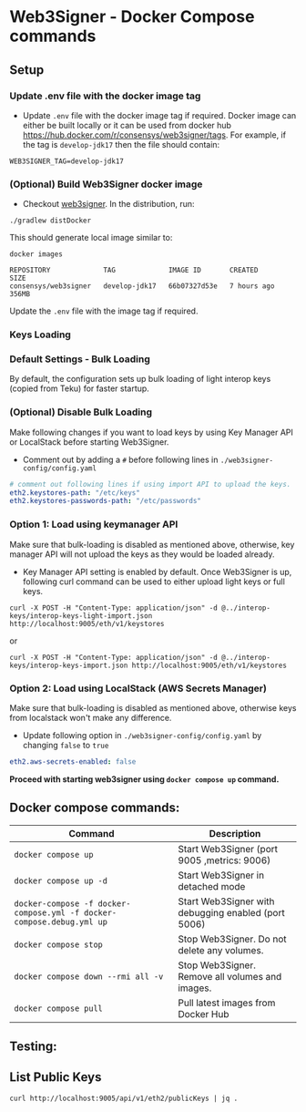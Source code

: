 # Web3Signer - Docker Compose commands

## Setup
### Update .env file with the docker image tag
- Update `.env` file with the docker image tag if required. Docker image can either be built locally or it can be used from 
docker hub https://hub.docker.com/r/consensys/web3signer/tags. For example, if the tag is `develop-jdk17` then the file 
should contain:
```.env
WEB3SIGNER_TAG=develop-jdk17
```
### (Optional) Build Web3Signer docker image
- Checkout [web3signer](https://github.com/ConsenSys/web3signer). In the distribution, run:
```shell
./gradlew distDocker
```

This should generate local image similar to:
```shell
docker images
```

```Output
REPOSITORY             TAG             IMAGE ID       CREATED       SIZE
consensys/web3signer   develop-jdk17   66b07327d53e   7 hours ago   356MB
```
Update the `.env` file with the image tag if required.

### Keys Loading
### Default Settings - Bulk Loading
By default, the configuration sets up bulk loading of light interop keys (copied from Teku) for faster startup.

### (Optional) Disable Bulk Loading
Make following changes if you want to load keys by using Key Manager API or LocalStack before starting Web3Signer.

- Comment out by adding a `#` before following lines in `./web3signer-config/config.yaml`
```yaml
# comment out following lines if using import API to upload the keys.
eth2.keystores-path: "/etc/keys"
eth2.keystores-passwords-path: "/etc/passwords"
```
### Option 1: Load using keymanager API
Make sure that bulk-loading is disabled as mentioned above, otherwise, key manager API will not upload the keys as they would be loaded already.

- Key Manager API setting is enabled by default. Once Web3Signer is up, following curl command can be used to either 
upload light keys or full keys. 
```shell
curl -X POST -H "Content-Type: application/json" -d @../interop-keys/interop-keys-light-import.json http://localhost:9005/eth/v1/keystores
```
or
```shell
curl -X POST -H "Content-Type: application/json" -d @../interop-keys/interop-keys-import.json http://localhost:9005/eth/v1/keystores
```
### Option 2: Load using LocalStack (AWS Secrets Manager)
Make sure that bulk-loading is disabled as mentioned above, otherwise keys from localstack won't make any difference.
- Update following option in `./web3signer-config/config.yaml` by changing `false` to `true`
```yaml
eth2.aws-secrets-enabled: false
```

**Proceed with starting web3signer using `docker compose up` command.**

## Docker compose commands:
| **Command**                                                           | **Description**                                     |
|-----------------------------------------------------------------------|-----------------------------------------------------|
| `docker compose up`                                                   | Start Web3Signer (port 9005 ,metrics: 9006)         |
| `docker compose up -d`                                                | Start Web3Signer in detached mode                   |
| `docker-compose -f docker-compose.yml -f docker-compose.debug.yml up` | Start Web3Signer with debugging enabled (port 5006) | 
| `docker compose stop`                                                 | Stop Web3Signer. Do not delete any volumes.         |
| `docker compose down --rmi all -v`                                    | Stop Web3Signer. Remove all volumes and images.     |
| `docker compose pull`                                                 | Pull latest images from Docker Hub                  |


## Testing:

## List Public Keys
```shell
curl http://localhost:9005/api/v1/eth2/publicKeys | jq .
```


